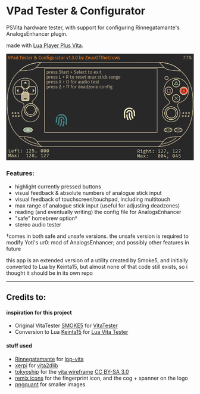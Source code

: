 # VPad Tester & Configurator

PSVita hardware tester, with support for configuring Rinnegatamante's AnalogsEnhancer plugin.

made with [Lua Player Plus Vita](https://github.com/Rinnegatamante/lpp-vita).

![preview](./img/preview.png)

### Features:

* highlight currently pressed buttons
* visual feedback & absolute numbers of analogue stick input
* visual feedback of touchscreen/touchpad, including multitouch
* max range of analogue stick input (useful for adjusting deadzones)
* reading (and eventually writing) the config file for AnalogsEnhancer
* "safe" homebrew option†
* stereo audio tester

†comes in both safe and unsafe versions. the unsafe version is required to modify Yoti's ur0: mod of AnalogsEnhancer; and possibly other features in future

this app is an extended version of a utility created by Smoke5, and initially converted to Lua by Keinta15, but almost none of that code still exists, so i thought it should be in its own repo

---

## Credits to:

#### inspiration for this project

- Original VitaTester [SMOKE5](https://github.com/SMOKE5) for [VitaTester](https://github.com/SMOKE5/VitaTester)
- Conversion to Lua [Keinta15](https://github.com/Keinta15/) for [Lua Vita Tester](https://github.com/Keinta15/Lua-Vita-Tester)

#### stuff used

- [Rinnegatamante](https://github.com/Rinnegatamante) for [lpp-vita](https://github.com/Rinnegatamante/lpp-vita)
- [xerpi](https://github.com/xerpi) for [vita2dlib](https://github.com/xerpi/vita2dlib)
- [tokyoship](https://commons.wikimedia.org/wiki/User:Tokyoship) for the [vita wireframe](https://commons.wikimedia.org/wiki/File:PlayStation_Vita_Layout.svg) [CC BY-SA 3.0](https://creativecommons.org/licenses/by-sa/3.0)
- [remix icons](https://remixicon.com/) for the fingerprint icon, and the cog + spanner on the logo
- [pngquant](https://pngquant.org/) for smaller images
